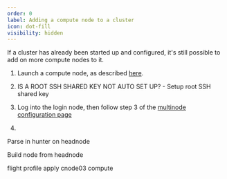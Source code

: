 ```yaml
---
order: 0
label: Adding a compute node to a cluster
icon: dot-fill
visibility: hidden
---
```


If a cluster has already been started up and configured, it's still possible to add on more compute nodes to it.

1. Launch a compute node, as described [here]().

2. IS A ROOT SSH SHARED KEY NOT AUTO SET UP?  - Setup root SSH shared key

3. Log into the login node, then follow step 3 of the [multinode configuration page]() 

4. 


Parse in hunter on headnode

Build node from headnode

flight profile apply cnode03 compute
